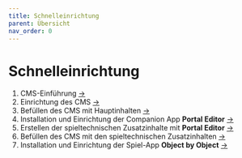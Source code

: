 ```yaml
---
title: Schnelleinrichtung
parent: Übersicht
nav_order: 0
---
```


# Schnelleinrichtung

1. CMS-Einführung [&#8594;](2-cms.html)
2. Einrichtung des CMS [&#8594;](2.1-einrichtung.html)
3. Befüllen des CMS mit Hauptinhalten [&#8594;](2.3-hauptinhalte.html)
4. Installation und Einrichtung der Companion App __Portal Editor__ [&#8594;](3.1-installation.html)
5. Erstellen der spieltechnischen Zusatzinhalte mit __Portal Editor__ [&#8594;](3.2-benutzung.html)
6. Befüllen des CMS mit den spieltechnischen Zusatzinhalten [&#8594;](2.4-zusatzinhalte.html)
7. Installation und Einrichtung der Spiel-App __Object by Object__ [&#8594;](1.1-installation.html)
